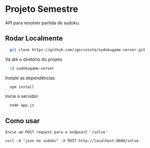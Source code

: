
# Projeto Semestre

API para resolver partida de sudoku.

## Rodar Localmente

```bash
  git clone https://github.com/igorcossta/sudokugame-server.git
```
Vá até o diretório do projeto

```bash
  cd sudokugame-server
```

Instale as dependências

```bash
  npm install
```

Inicie o servidor

```bash
  node app.js
```


## Como usar

```
Envie um POST request para o endpoint '/solve'

curl -d "json do sudoku" -X POST http://localhost:8080/solve
```
